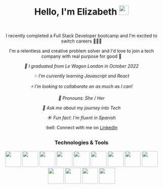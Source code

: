 <h1 align="center">Hello, I'm Elizabeth <img src="https://media.giphy.com/media/hvRJCLFzcasrR4ia7z/giphy.gif" width="30"></h1><br>


<p align="center">I recently completed a Full Stack Developer bootcamp and I'm excited to switch careers 👩‍💻🎉</p>
<p align="center">I'm a relentless and creative problem solver and I'd love to join a tech company with real purpose for good 💫</p>

*<p align="center">:star2: I graduated from Le Wagon London in October 2022</p>*
*<p align="center">:sparkles: I’m currently learning Javascript and React</p>*
*<p align="center">:zap: I’m looking to collaborate on as much as I can!</p>*
*<p align="center">:crescent_moon: Pronouns: She / Her</p>*
*<p align="center">:key: Ask me about my journey into Tech</p>*
*<p align="center">:sunny: Fun fact: I'm fluent in Spanish</p>*
<p align="center">:bell: Connect with me on <a href="https://www.linkedin.com/in/elizabeth-may-chapman/"target="_blank">LinkedIn</a></p>

##

<h3 align="center">Technologies & Tools</h3>
<p align="center"><img height=50 src="https://cdn.jsdelivr.net/gh/devicons/devicon/icons/ruby/ruby-original-wordmark.svg"/>
<img height=50 src="https://cdn.jsdelivr.net/gh/devicons/devicon/icons/rails/rails-plain-wordmark.svg"/>
<img height=50 src="https://cdn.jsdelivr.net/gh/devicons/devicon/icons/javascript/javascript-plain.svg"/>
<img height=50 src="https://cdn.jsdelivr.net/gh/devicons/devicon/icons/html5/html5-plain-wordmark.svg"/>
<img height=50 src="https://cdn.jsdelivr.net/gh/devicons/devicon/icons/css3/css3-plain-wordmark.svg"/>
<img height=50 src="https://cdn.jsdelivr.net/gh/devicons/devicon/icons/react/react-original-wordmark.svg"/>
<img height=50 src="https://cdn.jsdelivr.net/gh/devicons/devicon/icons/git/git-plain-wordmark.svg"/>
<img height=50 src="https://cdn.jsdelivr.net/gh/devicons/devicon/icons/github/github-original-wordmark.svg"/>
<img height=50 src="https://cdn.jsdelivr.net/gh/devicons/devicon/icons/postgresql/postgresql-plain-wordmark.svg"/>
<img height=50 src="https://cdn.jsdelivr.net/gh/devicons/devicon/icons/python/python-original.svg"/>
<img height=50 src="https://cdn.jsdelivr.net/gh/devicons/devicon/icons/heroku/heroku-plain-wordmark.svg">
<img height=50 src="https://cdn.jsdelivr.net/gh/devicons/devicon/icons/bootstrap/bootstrap-plain-wordmark.svg"> 
<img height=50 src="https://cdn.jsdelivr.net/gh/devicons/devicon/icons/figma/figma-original.svg"></p>



